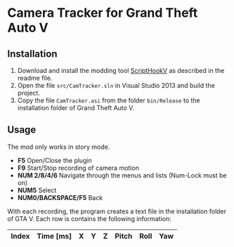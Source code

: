 # Camera Tracker for Grand Theft Auto V
## Installation
  1. Download and install the modding tool [ScriptHookV](http://www.dev-c.com/gtav/scripthookv/) as described in the readme file.
  2. Open the file `src/CamTracker.sln` in Visual Studio 2013 and build the project.
  3. Copy the file `CamTracker.asi` from the folder `bin/Release` to the installation folder of Grand Theft Auto V. 
  
## Usage
The mod only works in story mode.
  * __F5__              Open/Close the plugin
  * __F9__              Start/Stop recording of camera motion
  * __NUM 2/8/4/6__	Navigate through the menus and lists (Num-Lock must be on)
  * __NUM5__		Select
  * __NUM0/BACKSPACE/F5__ Back

With each recording, the program creates a text file in the installation folder of GTA V.
Each row is contains the following information:

Index | Time [ms] | X | Y | Z | Pitch | Roll | Yaw
----- | --------- | - | - | - | ----- | ---- | ---
